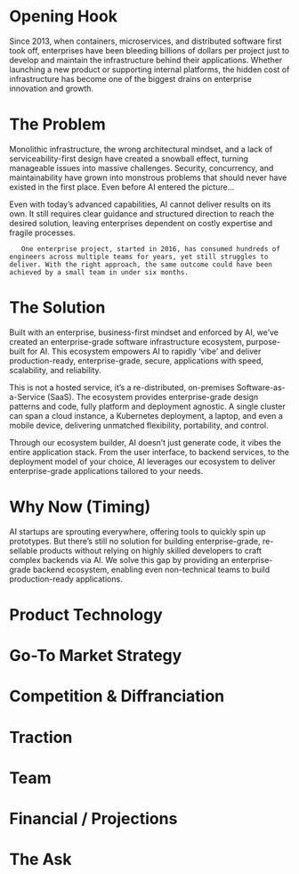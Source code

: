 # Opening Hook
Since 2013, when containers, microservices, and distributed software first took off, enterprises have been bleeding billions of dollars per project just to develop and maintain the infrastructure behind their applications. 
Whether launching a new product or supporting internal platforms, the hidden cost of infrastructure has become one of the biggest drains on enterprise innovation and growth.

# The Problem
Monolithic infrastructure, the wrong architectural mindset, and a lack of serviceability-first design have created a snowball effect, turning manageable issues into massive challenges. Security, concurrency, and maintainability have grown into monstrous problems that should never have existed in the first place. Even before AI entered the picture…

Even with today’s advanced capabilities, AI cannot deliver results on its own. It still requires clear guidance and structured direction to reach the desired solution, leaving enterprises dependent on costly expertise and fragile processes.
```
   One enterprise project, started in 2016, has consumed hundreds of engineers across multiple teams for years, yet still struggles to deliver. With the right approach, the same outcome could have been achieved by a small team in under six months. 
```
# The Solution
Built with an enterprise, business-first mindset and enforced by AI, we’ve created an enterprise-grade software infrastructure ecosystem, purpose-built for AI. This ecosystem empowers AI to rapidly ‘vibe’ and deliver production-ready, enterprise-grade, secure, applications with speed, scalability, and reliability.

This is not a hosted service, it’s a re-distributed, on-premises Software-as-a-Service (SaaS). The ecosystem provides enterprise-grade design patterns and code, fully platform and deployment agnostic. A single cluster can span a cloud instance, a Kubernetes deployment, a laptop, and even a mobile device, delivering unmatched flexibility, portability, and control.

Through our ecosystem builder, AI doesn’t just generate code, it vibes the entire application stack. From the user interface, to backend services, to the deployment model of your choice, AI leverages our ecosystem to deliver enterprise-grade applications tailored to your needs.

# Why Now (Timing)
AI startups are sprouting everywhere, offering tools to quickly spin up prototypes. But there’s still no solution for building enterprise-grade, re-sellable products without relying on highly skilled developers to craft complex backends via AI. We solve this gap by providing an enterprise-grade backend ecosystem, enabling even non-technical teams to build production-ready applications.

# Product Technology
# Go-To Market Strategy
# Competition & Diffranciation
# Traction
# Team
# Financial / Projections
# The Ask
